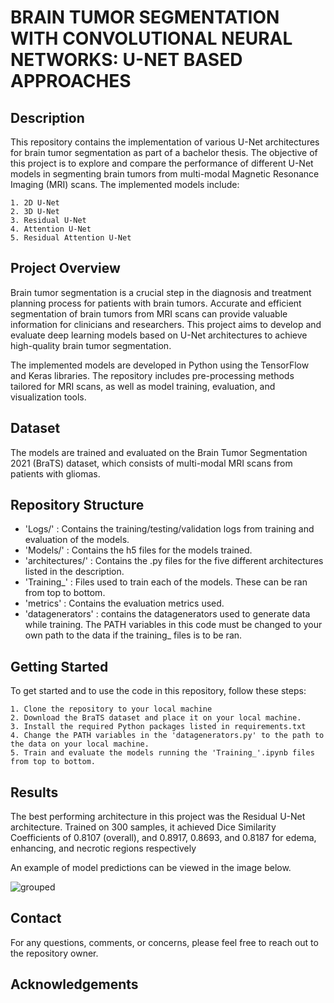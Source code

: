 
# BRAIN TUMOR SEGMENTATION WITH CONVOLUTIONAL NEURAL NETWORKS: U-NET BASED APPROACHES

## Description
This repository contains the implementation of various U-Net architectures for brain tumor segmentation as part of a bachelor thesis. The objective of this project is to explore and compare the performance of different U-Net models in segmenting brain tumors from multi-modal Magnetic Resonance Imaging (MRI) scans. The implemented models include:

    1. 2D U-Net
    2. 3D U-Net
    3. Residual U-Net
    4. Attention U-Net
    5. Residual Attention U-Net

## Project Overview
Brain tumor segmentation is a crucial step in the diagnosis and treatment planning process for patients with brain tumors. Accurate and efficient segmentation of brain tumors from MRI scans can provide valuable information for clinicians and researchers. This project aims to develop and evaluate deep learning models based on U-Net architectures to achieve high-quality brain tumor segmentation.

The implemented models are developed in Python using the TensorFlow and Keras libraries. The repository includes pre-processing methods tailored for MRI scans, as well as model training, evaluation, and visualization tools.

## Dataset
The models are trained and evaluated on the Brain Tumor Segmentation 2021 (BraTS) dataset, which consists of multi-modal MRI scans from patients with gliomas.

## Repository Structure
* 'Logs/' : Contains the training/testing/validation logs from training and evaluation of the models. 
* 'Models/' : Contains the h5 files for the models trained. 
* 'architectures/' : Contains the .py files for the five different architectures listed in the description. 
* 'Training_' : Files used to train each of the models. These can be ran from top to bottom.
* 'metrics' : Contains the evaluation metrics used. 
* 'datagenerators' : contains the datagenerators used to generate data while training. The PATH variables in this code must be changed to your own path to the data if the training_ files is to be ran. 

## Getting Started
To get started and to use the code in this repository, follow these steps:

    1. Clone the repository to your local machine
    2. Download the BraTS dataset and place it on your local machine.
    3. Install the required Python packages listed in requirements.txt
    4. Change the PATH variables in the 'datagenerators.py' to the path to the data on your local machine. 
    5. Train and evaluate the models running the 'Training_'.ipynb files from top to bottom. 

## Results
The best performing architecture in this project was the Residual U-Net architecture. Trained on 300 samples, it achieved Dice Similarity Coefficients of 0.8107 (overall), and 0.8917, 0.8693, and 0.8187 for edema, enhancing, and necrotic
regions respectively

An example of model predictions can be viewed in the image below. 

![grouped](https://user-images.githubusercontent.com/93523562/233627559-ed45f608-bdf9-4d8b-9452-d0045cde1126.png)

## Contact
For any questions, comments, or concerns, please feel free to reach out to the repository owner. 


## Acknowledgements

